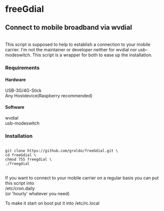 # freeGdial

<h2>Connect to mobile broadband via wvdial</h2><br>
This script is supposed to help to establish a connection to your mobile carrier.
I'm not the maintainer or developer neither for wvdial nor usb-modeswitch.
This script is a wrapper for both to ease up the installation.

<h3>Requirements</h3>
<h4>Hardware</h4>
USB-3G/4G-Stick
<br>
Any Hostdevice(Raspberry recommended)

<h4>Software</h4>
wvdial
<br>
usb-modeswitch

<h3>Installation</h3>
<pre>
<code>
git clone https://github.com/groldo/freeGdial.git \
cd freeGdial \
chmod 755 freegdial \
./freegdial
</code>
</pre>
If you want to connect to your mobile carrier on a regular basis you can put this script into 
<br>
/etc/cron.daily
<br>
(or 'hourly' whatever you need)

To make it start on boot put it into /etc/rc.local
